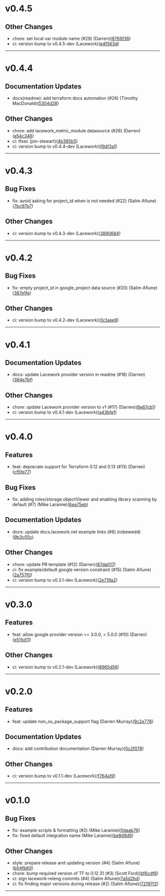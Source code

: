 # v0.4.5

## Other Changes
* chore: set local var module name (#29) (Darren)([6769f36](https://github.com/lacework/terraform-gcp-gar/commit/6769f365b8a38576beae2c333efd67b43c0f4b5f))
* ci: version bump to v0.4.5-dev (Lacework)([e4f563d](https://github.com/lacework/terraform-gcp-gar/commit/e4f563d645104d28a26c7bbd79f4a3e097b80402))
---
# v0.4.4

## Documentation Updates
* docs(readme): add terraform docs automation (#26) (Timothy MacDonald)([5304d28](https://github.com/lacework/terraform-gcp-gar/commit/5304d287033e4d3f4a7a9c59142fefeb9664ae0a))
## Other Changes
* chore: add lacework_metric_module datasource (#28) (Darren)([a54c346](https://github.com/lacework/terraform-gcp-gar/commit/a54c346933770975901a578a365433ca4c195b7a))
* ci: tfsec (jon-stewart)([4b395b5](https://github.com/lacework/terraform-gcp-gar/commit/4b395b562243508478dd6a7181c96670ffadf962))
* ci: version bump to v0.4.4-dev (Lacework)([f9df3a1](https://github.com/lacework/terraform-gcp-gar/commit/f9df3a1e969212c9ddf521f0fa7b23de159421a8))
---
# v0.4.3

## Bug Fixes
* fix: avoid asking for project_id when is not needed (#22) (Salim Afiune)([7bc97b7](https://github.com/lacework/terraform-gcp-gar/commit/7bc97b70b3b1835b3f9071d956d362cd5836a6a4))
## Other Changes
* ci: version bump to v0.4.3-dev (Lacework)([3890684](https://github.com/lacework/terraform-gcp-gar/commit/3890684cd9172d6b7ec7c50544ec58e1ce014b59))
---
# v0.4.2

## Bug Fixes
* fix: empty project_id in google_project data source (#20) (Salim Afiune)([387e1fe](https://github.com/lacework/terraform-gcp-gar/commit/387e1fe96709e08728786eaa44005cb822b41b0a))
## Other Changes
* ci: version bump to v0.4.2-dev (Lacework)([0c1aee9](https://github.com/lacework/terraform-gcp-gar/commit/0c1aee990155fb0f5281c86eb89fbf8c07c0744c))
---
# v0.4.1

## Documentation Updates
* docs: update Lacework provider version in readme (#18) (Darren)([384e7bf](https://github.com/lacework/terraform-gcp-gar/commit/384e7bf1adfc3b61d8e45a276dcc43550546635c))
## Other Changes
* chore: update Lacework provider version to v1 (#17) (Darren)([8e67cb1](https://github.com/lacework/terraform-gcp-gar/commit/8e67cb1d269cd7ad34849e29c38ddcd244f6bad4))
* ci: version bump to v0.4.1-dev (Lacework)([a43bfe1](https://github.com/lacework/terraform-gcp-gar/commit/a43bfe1eef31d47dc6ae4c17dd45b49889910e46))
---
# v0.4.0

## Features
* feat: deprecate support for Terraform 0.12 and 0.13 (#13) (Darren)([cf5fe77](https://github.com/lacework/terraform-gcp-gar/commit/cf5fe778a66c9de770577ee03ee16e16f34d84c4))
## Bug Fixes
* fix: adding roles/storage.objectViewer and enabling library scanning by default (#7) (Mike Laramie)([6ea75eb](https://github.com/lacework/terraform-gcp-gar/commit/6ea75ebd67feba5ed5d547402eab66ac677d7760))
## Documentation Updates
* docs: update docs.lacework.net example links (#6) (robewedd)([9b3c05c](https://github.com/lacework/terraform-gcp-gar/commit/9b3c05c07c62a3fbb17ae2a5c5121624e1d3e31b))
## Other Changes
* chore: update PR template (#12) (Darren)([87da017](https://github.com/lacework/terraform-gcp-gar/commit/87da017cb6bb55310e5475baecc96341529a286b))
* ci: fix example/default google version constraint (#15) (Salim Afiune)([2a757f0](https://github.com/lacework/terraform-gcp-gar/commit/2a757f05a6e8766a709e5dbd79381f01ecab3f92))
* ci: version bump to v0.3.1-dev (Lacework)([2e719a2](https://github.com/lacework/terraform-gcp-gar/commit/2e719a26f1ef08642049198976d168a78f00c8f2))
---
# v0.3.0

## Features
* feat: allow google provider version >= 3.0.0, < 5.0.0 (#10) (Darren)([e515d11](https://github.com/lacework/terraform-gcp-gar/commit/e515d11bda489c6ab65c88e57f20e5edc9211a1b))
## Other Changes
* ci: version bump to v0.2.1-dev (Lacework)([8965d56](https://github.com/lacework/terraform-gcp-gar/commit/8965d56a663ea62ff17ee9a2517ed51392ac15d6))
---
# v0.2.0

## Features
* feat: update non_os_package_support flag (Darren Murray)([9c2e776](https://github.com/lacework/terraform-gcp-gar/commit/9c2e7765e067d512bd61f6282fec99dec4ab1207))
## Documentation Updates
* docs: add contribution documentation (Darren Murray)([0c2f078](https://github.com/lacework/terraform-gcp-gar/commit/0c2f078beec1fe07a86b202d032cc93d923f2921))
## Other Changes
* ci: version bump to v0.1.1-dev (Lacework)([f764a19](https://github.com/lacework/terraform-gcp-gar/commit/f764a19a3772b3cc723652208f9e642ab9ec3a56))
---
# v0.1.0

## Bug Fixes
* fix: example scripts & formatting (#2) (Mike Laramie)([0daab76](https://github.com/lacework/terraform-gcp-gar/commit/0daab76dcd61c5dc65249d14b1aebf3b4cdffca2))
* fix: fixed default integration name (Mike Laramie)([be8d9d6](https://github.com/lacework/terraform-gcp-gar/commit/be8d9d6296fdb4ae31b1cdf5ae2be731c6c29fd5))
## Other Changes
* style: prepare release and updating version (#4) (Salim Afiune)([b54fb60](https://github.com/lacework/terraform-gcp-gar/commit/b54fb60d6f0d0a0408d227ed6d279a352ff8a1ce))
* chore: bump required version of TF to 0.12.31 (#3) (Scott Ford)([bf6cdf6](https://github.com/lacework/terraform-gcp-gar/commit/bf6cdf68a271cc49560dd66bb60fd590b0b1328c))
* ci: sign lacework-releng commits (#4) (Salim Afiune)([7a5d2bd](https://github.com/lacework/terraform-gcp-gar/commit/7a5d2bd2b5468d6d6e1537bcbdfa0cbbefded641))
* ci: fix finding major versions during release (#2) (Salim Afiune)([72197f2](https://github.com/lacework/terraform-gcp-gar/commit/72197f2f20bf5d67710a2bc2d38d4844427e6d77))
---
